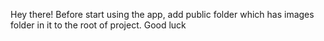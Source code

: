 Hey there! Before start using the app, add public folder which has images folder in it to the root of project. Good luck
